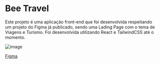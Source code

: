 # Bee Travel

Este projeto é uma aplicação front-end que foi desenvolvida respeitando um projeto do Figma já publicado, sendo uma Lading Page com o tema de Viagens e Turismo. Foi desenvolvida utilizando React e TailwindCSS até o momento.

![image](https://github.com/hav0kinho/bee-travel/assets/68474584/2937f876-856d-4ba4-9239-92685ec5648f)

[Figma](https://www.figma.com/community/file/1225034432662164060)
